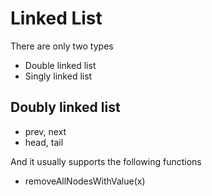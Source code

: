 # Linked List 

There are only two types 

+ Double linked list 
+ Singly linked list 

## Doubly linked list 

+ prev, next 
+ head, tail 

And it usually supports the following functions 

+ removeAllNodesWithValue(x) 